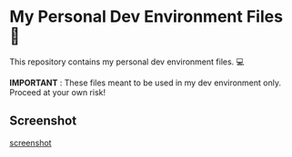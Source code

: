 # My Personal Dev Environment Files 🌟

This repository contains my personal dev environment files. 💻

**IMPORTANT** : These files meant to be used in my dev environment only. Proceed at your own risk!

## Screenshot

[screenshot](./screenshot.png)
